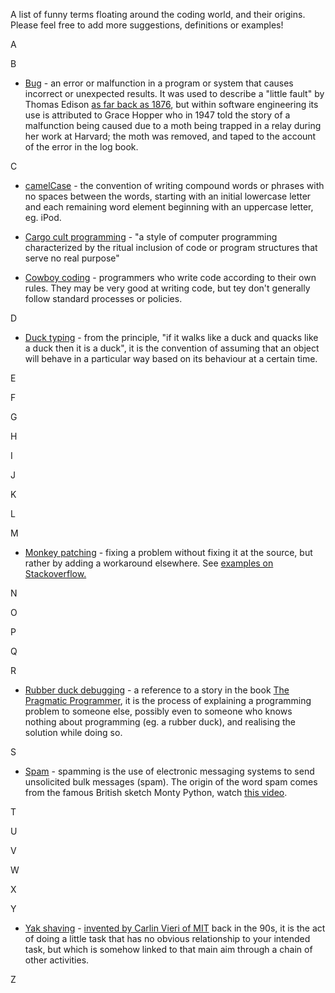 A list of funny terms floating around the coding world, and their origins. Please feel free to add more suggestions, definitions or examples! 

A

B

* [Bug](https://en.wikipedia.org/wiki/Software_bug#Etymology) - an error or malfunction in a program or system that causes incorrect or unexpected results. It was used to describe a "little fault" by Thomas Edison [as far back as 1876](https://en.wikipedia.org/wiki/Software_bug#Etymology), but within software engineering its use is attributed to Grace Hopper who in 1947 told the story of a malfunction being caused due to a moth being trapped in a relay during her work at Harvard; the moth was removed, and taped to the account of the error in the log book. 

C

* [camelCase](https://en.wikipedia.org/wiki/CamelCase) - the convention of writing compound words or phrases with no spaces between the words, starting with an initial lowercase letter and each remaining word element beginning with an uppercase letter, eg. iPod.


* [Cargo cult programming](https://en.wikipedia.org/wiki/Cargo_cult_programming) - "a style of computer programming characterized by the ritual inclusion of code or program structures that serve no real purpose"
* [Cowboy coding](http://c2.com/cgi/wiki?CowboyCoder) - programmers who write code according to their own rules. They may be very good at writing code, but tey don't generally follow standard processes or policies.


D

* [Duck typing](http://c2.com/cgi/wiki?DuckTyping) - from the principle, "if it walks like a duck and quacks like a duck then it is a duck", it is the convention of assuming that an object will behave in a particular way based on its behaviour at a certain time. 

E

F

G

H

I

J

K

L

M

* [Monkey patching](https://en.wikipedia.org/wiki/Monkey_patch) - fixing a problem without fixing it at the source, but rather by adding a workaround elsewhere. See [examples on Stackoverflow.](https://stackoverflow.com/questions/5626193/what-is-monkey-patch)

N

O

P

Q

R

* [Rubber duck debugging](https://en.wikipedia.org/wiki/Rubber_duck_debugging) - a reference to a story in the book [The Pragmatic Programmer](https://en.wikipedia.org/wiki/The_Pragmatic_Programmer), it is the process of explaining a programming problem to someone else, possibly even to someone who knows nothing about programming (eg. a rubber duck), and realising the solution while doing so. 

S

* [Spam](http://en.wikipedia.org/wiki/Spamming) - spamming is the use of electronic messaging systems to send unsolicited bulk messages (spam). The origin of the word spam comes from the famous British sketch Monty Python, watch [this video](https://www.youtube.com/watch?v=anwy2MPT5RE).

T

U

V

W

X

Y
* [Yak shaving](https://en.wiktionary.org/wiki/yak_shaving) - [invented by Carlin Vieri of MIT](http://projects.csail.mit.edu/gsb/old-archive/gsb-archive/gsb2000-02-11.html) back in the 90s, it is the act of doing a little task that has no obvious relationship to your intended task, but which is somehow linked to that main aim through a chain of other activities.

Z
